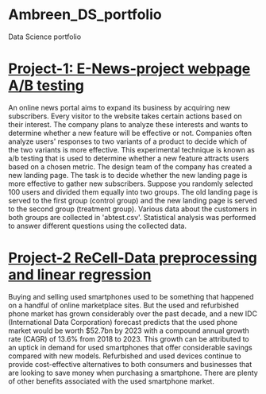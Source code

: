# <b>Ambreen_DS_portfolio</b>
Data Science portfolio

# [Project-1: E-News-project webpage A/B testing](https://github.com/AmbreenBokhari/E-News-project/blob/main/E-news-xpress-new.ipynb)

An online news portal aims to expand its business by acquiring new subscribers. Every visitor to the website takes certain actions based on their interest. The company plans to analyze these interests and wants to determine whether a new feature will be effective or not. Companies often analyze users' responses to two variants of a product to decide which of the two variants is more effective. This experimental technique is known as a/b testing that is used to determine whether a new feature attracts users based on a chosen metric.
The design team of the company has created a new landing page. The task is to decide whether the new landing page is more effective to gather new subscribers. Suppose you randomly selected 100 users and divided them equally into two groups. The old landing page is served to the first group (control group) and the new landing page is served to the second group (treatment group). Various data about the customers in both groups are collected in 'abtest.csv'. Statistical analysis was performed to answer different questions using the collected data.



# [Project-2 ReCell-Data preprocessing and linear regression](https://github.com/AmbreenBokhari/ReCell-project/blob/main/Recell.ipynb)
Buying and selling used smartphones used to be something that happened on a handful of online marketplace sites. But the used and refurbished phone market has grown considerably over the past decade, and a new IDC (International Data Corporation) forecast predicts that the used phone market would be worth $52.7bn by 2023 with a compound annual growth rate (CAGR) of 13.6% from 2018 to 2023. This growth can be attributed to an uptick in demand for used smartphones that offer considerable savings compared with new models. Refurbished and used devices continue to provide cost-effective alternatives to both consumers and businesses that are looking to save money when purchasing a smartphone. There are plenty of other benefits associated with the used smartphone market.
